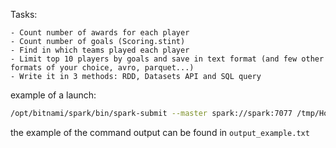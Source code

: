 Tasks: 

    - Count number of awards for each player 
	- Count number of goals (Scoring.stint) 
	- Find in which teams played each player 
	- Limit top 10 players by goals and save in text format (and few other formats of your choice, avro, parquet...) 
	- Write it in 3 methods: RDD, Datasets API and SQL query


example of a launch: 

```bash
/opt/bitnami/spark/bin/spark-submit --master spark://spark:7077 /tmp/HockeyPy2/spark_tasks/spark_hockey.py /tmp/HockeyPy2/resources/
```


the example of the command output can be found in `output_example.txt`